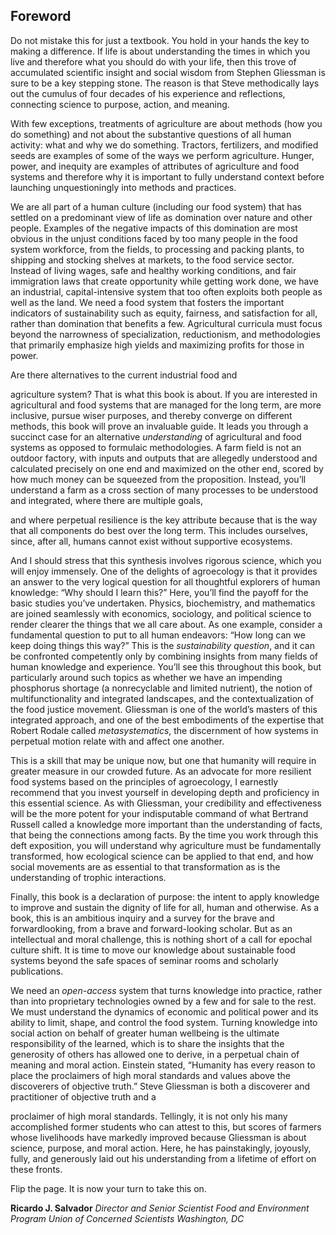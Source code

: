 ## Foreword

Do not mistake this for just a textbook. You hold in your
hands the key to making a difference. If life is about understanding the times in which you live and therefore what you
should do with your life, then this trove of accumulated scientific insight and social wisdom from Stephen Gliessman
is sure to be a key stepping stone. The reason is that Steve
methodically lays out the cumulus of four decades of his
experience and reflections, connecting science to purpose,
action, and meaning.

With few exceptions, treatments of agriculture are
about methods (how you do something) and not about the
substantive questions of all human activity: what and why
we do something. Tractors, fertilizers, and modified seeds
are examples of some of the ways we perform agriculture.
Hunger, power, and inequity are examples of attributes of
agriculture and food systems and therefore why it is important to fully understand context before launching unquestioningly into methods and practices.

We are all part of a human culture (including our food
system) that has settled on a predominant view of life as
domination over nature and other people. Examples of the
negative impacts of this domination are most obvious in the
unjust conditions faced by too many people in the food system workforce, from the fields, to processing and packing
plants, to shipping and stocking shelves at markets, to the
food service sector. Instead of living wages, safe and healthy
working conditions, and fair immigration laws that create
opportunity while getting work done, we have an industrial,
capital-intensive system that too often exploits both people
as well as the land. We need a food system that fosters the
important indicators of sustainability such as equity, fairness,
and satisfaction for all, rather than domination that benefits
a few. Agricultural curricula must focus beyond the narrowness of specialization, reductionism, and methodologies that
primarily emphasize high yields and maximizing profits for
those in power.

Are there alternatives to the current industrial food and

agriculture system? That is what this book is about. If you are
interested in agricultural and food systems that are managed
for the long term, are more inclusive, pursue wiser purposes,
and thereby converge on different methods, this book will
prove an invaluable guide. It leads you through a succinct
case for an alternative _understanding_ of agricultural and
food systems as opposed to formulaic methodologies. A farm
field is not an outdoor factory, with inputs and outputs that
are allegedly understood and calculated precisely on one
end and maximized on the other end, scored by how much
money can be squeezed from the proposition. Instead, you’ll
understand a farm as a cross section of many processes to be
understood and integrated, where there are multiple goals,



and where perpetual resilience is the key attribute because
that is the way that all components do best over the long term.
This includes ourselves, since, after all, humans cannot exist
without supportive ecosystems.

And I should stress that this synthesis involves rigorous
science, which you will enjoy immensely. One of the delights
of agroecology is that it provides an answer to the very logical question for all thoughtful explorers of human knowledge: “Why should I learn this?” Here, you’ll find the payoff
for the basic studies you’ve undertaken. Physics, biochemistry, and mathematics are joined seamlessly with economics,
sociology, and political science to render clearer the things
that we all care about. As one example, consider a fundamental question to put to all human endeavors: “How long can
we keep doing things this way?” This is the _sustainability_
_question_, and it can be confronted competently only by combining insights from many fields of human knowledge and
experience. You’ll see this throughout this book, but particularly around such topics as whether we have an impending
phosphorus shortage (a nonrecyclable and limited nutrient),
the notion of multifunctionality and integrated landscapes,
and the contextualization of the food justice movement.
Gliessman is one of the world’s masters of this integrated
approach, and one of the best embodiments of the expertise
that Robert Rodale called _metasystematics_, the discernment
of how systems in perpetual motion relate with and affect
one another.


This is a skill that may be unique now, but one that
humanity will require in greater measure in our crowded
future. As an advocate for more resilient food systems based
on the principles of agroecology, I earnestly recommend that
you invest yourself in developing depth and proficiency in
this essential science. As with Gliessman, your credibility
and effectiveness will be the more potent for your indisputable command of what Bertrand Russell called a knowledge
more important than the understanding of facts, that being
the connections among facts. By the time you work through
this deft exposition, you will understand why agriculture
must be fundamentally transformed, how ecological science
can be applied to that end, and how social movements are
as essential to that transformation as is the understanding of
trophic interactions.

Finally, this book is a declaration of purpose: the intent
to apply knowledge to improve and sustain the dignity
of life for all, human and otherwise. As a book, this is an
ambitious inquiry and a survey for the brave and forwardlooking, from a brave and forward-looking scholar. But as
an intellectual and moral challenge, this is nothing short
of a call for epochal culture shift. It is time to move our
knowledge about sustainable food systems beyond the safe spaces of seminar rooms and scholarly publications.

We need an _open-access_ system that turns knowledge into
practice, rather than into proprietary technologies owned
by a few and for sale to the rest. We must understand the
dynamics of economic and political power and its ability to
limit, shape, and control the food system. Turning knowledge into social action on behalf of greater human wellbeing is the ultimate responsibility of the learned, which
is to share the insights that the generosity of others has
allowed one to derive, in a perpetual chain of meaning and
moral action. Einstein stated, “Humanity has every reason
to place the proclaimers of high moral standards and values
above the discoverers of objective truth.” Steve Gliessman
is both a discoverer and practitioner of objective truth and a

proclaimer of high moral standards. Tellingly, it is not only
his many accomplished former students who can attest to
this, but scores of farmers whose livelihoods have markedly
improved because Gliessman is about science, purpose, and
moral action. Here, he has painstakingly, joyously, fully,
and generously laid out his understanding from a lifetime
of effort on these fronts.

Flip the page. It is now your turn to take this on.

**Ricardo J. Salvador**
_Director and Senior Scientist_
_Food and Environment Program_
_Union of Concerned Scientists_
_Washington, DC_